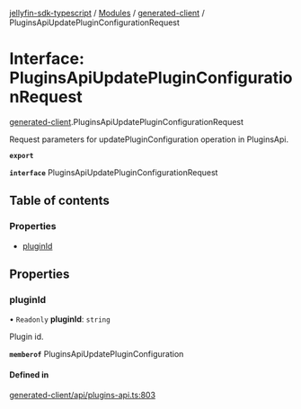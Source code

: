 [jellyfin-sdk-typescript](../README.md) / [Modules](../modules.md) / [generated-client](../modules/generated_client.md) / PluginsApiUpdatePluginConfigurationRequest

# Interface: PluginsApiUpdatePluginConfigurationRequest

[generated-client](../modules/generated_client.md).PluginsApiUpdatePluginConfigurationRequest

Request parameters for updatePluginConfiguration operation in PluginsApi.

**`export`**

**`interface`** PluginsApiUpdatePluginConfigurationRequest

## Table of contents

### Properties

- [pluginId](generated_client.PluginsApiUpdatePluginConfigurationRequest.md#pluginid)

## Properties

### pluginId

• `Readonly` **pluginId**: `string`

Plugin id.

**`memberof`** PluginsApiUpdatePluginConfiguration

#### Defined in

[generated-client/api/plugins-api.ts:803](https://github.com/thornbill/jellyfin-sdk-typescript/blob/0f61f16/src/generated-client/api/plugins-api.ts#L803)
